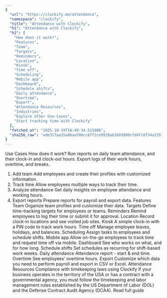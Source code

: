 ```yaml
---
{
  "url": "https://clockify.me/attendance",
  "namespace": "clockify",
  "title": "Attendance with Clockify",
  "h1": "Attendance with Clockify",
  "h2": [
    "How does it work?",
    "Features",
    "Team",
    "Targets",
    "Reminders",
    "Location",
    "Kiosk",
    "Time off",
    "Scheduling",
    "Mobile app",
    "Dashboard",
    "Schedule shifts",
    "Daily attendance",
    "Overtime",
    "Export",
    "Attendance Resources",
    "Industries",
    "Explore other Use-Cases",
    "Start tracking time with Clockify"
  ],
  "fetched_at": "2025-10-19T18:49:34.525906",
  "sha256_raw": "ede317aa35a06aa700cc6ff2ce9919ab3b03890cfd4fc6f54a1357f6acef3962"
}
---
```


Use Cases
How does it work?
Run reports on daily team attendance, and their clock-in and clock-out hours. Export logs of their work hours, overtime, and breaks.
1. Add team
Add employees and create their profiles with customized information.
2. Track time
Allow employees multiple ways to track their time.
3. Analyze attendance
Get daily insights on employee attendance and working hours.
4. Export reports
Prepare reports for payroll and export data.
Features
Team
Organize team profiles and customize their data.
Targets
Define time-tracking targets for employees or teams.
Reminders
Remind employees to log their time or submit it for approval.
Location
Record clock-in locations and see visited job sites.
Kiosk
A simple clock-in with a PIN code to track work hours.
Time off
Manage employee leaves, holidays, and balances.
Scheduling
Assign tasks to employees and schedule shifts.
Mobile app
Allow on-the-go employees to track time and request time off via mobile.
Dashboard
See who works on what, and for how long.
Schedule shifts
Set schedules as recurring for shift-based work weeks.
Daily attendance
Attendance report - start & end time.
Overtime
See employees’ overtime hours.
Export
Customize which data you need to perform payroll and export in CSV or Excel.
Attendance Resources
Compliance with timekeeping laws using Clockify
If your business operates in the territory of the USA or has a contract with a governmental agency, you must follow the timekeeping and labor management rules established by the US Department of Labor (DOL) and the Defense Contract Audit Agency (DCAA).
Read full guide